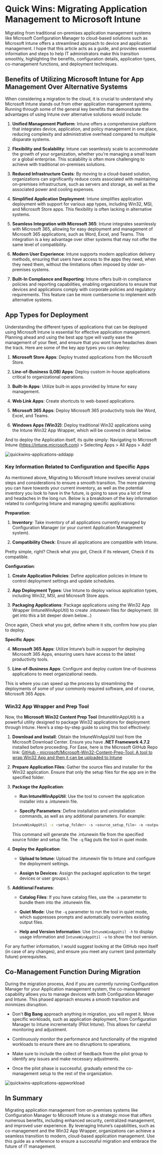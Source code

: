 # Quick Wins: Migrating Application Management to Microsoft Intune

Migrating from traditional on-premises application management systems like Microsoft Configuration Manager to cloud-based solutions such as Microsoft Intune offers a streamlined approach to device and application management. I hope that this article acts as a guide, and provides essential information and steps to help IT administrators make this transition smoothly, highlighting the benefits, configuration details, application types, co-management functions, and deployment techniques.

## Benefits of Utilizing Microsoft Intune for App Management Over Alternative Systems

When considering a migration to the cloud, it is crucial to understand why Microsoft Intune stands out from other application management systems. Running through some of the general key benefits that demonstrate the advantages of using Intune over alternative solutions would include:

    
1. **Unified Management Platform**: Intune offers a comprehensive platform that integrates device, application, and policy management in one place, reducing complexity and administrative overhead compared to multiple disparate systems.
    
2. **Flexibility and Scalability**: Intune can seamlessly scale to accommodate the growth of your organization, whether you're managing a small team or a global enterprise. This scalability is often more challenging to achieve with traditional on-premises solutions.
    
3. **Reduced Infrastructure Costs**: By moving to a cloud-based solution, organizations can significantly reduce costs associated with maintaining on-premises infrastructure, such as servers and storage, as well as the associated power and cooling expenses.
    
4. **Simplified Application Deployment**: Intune simplifies application deployment with support for various app types, including Win32, MSI, and Microsoft Store apps. This flexibility is often lacking in alternative systems.
    
5. **Seamless Integration with Microsoft 365**: Intune integrates seamlessly with Microsoft 365, allowing for easy deployment and management of Microsoft 365 applications, such as Word, Excel, and Teams. This integration is a key advantage over other systems that may not offer the same level of compatibility.
    
6. **Modern User Experience**: Intune supports modern application delivery methods, ensuring that users have access to the apps they need, when they need them, without the limitations often imposed by older on-premises systems.
    
7. **Built-In Compliance and Reporting**: Intune offers built-in compliance policies and reporting capabilities, enabling organizations to ensure that devices and applications comply with corporate policies and regulatory requirements. This feature can be more cumbersome to implement with alternative systems.
    

## App Types for Deployment

Understanding the different types of applications that can be deployed using Microsoft Intune is essential for effective application management. Planning ahead and using the best app type will vastly ease the management of your fleet, and ensure that you wont have headaches down the track. Here are some of the key app types you can deploy:

1. **Microsoft Store Apps**: Deploy trusted applications from the Microsoft Store.
    
2. **Line-of-Business (LOB) Apps**: Deploy custom in-house applications critical to organizational operations.
    
3. **Built-In Apps**: Utilize built-in apps provided by Intune for easy management.
    
4. **Web Link Apps**: Create shortcuts to web-based applications.
    
5. **Microsoft 365 Apps**: Deploy Microsoft 365 productivity tools like Word, Excel, and Teams.
    
6. **Windows Apps (Win32)**: Deploy traditional Win32 applications using the Intune Win32 App Wrapper, which will be covered in detail below.
    

And to deploy the Application itself, its quite simply:
Navigating to Microsoft Intune (https://intune.microsoft.com) > Selecting Apps > All Apps > Add!

![quickwins-applications-addapp](./Images/quickwins-applications-addapp.png)

### Key Information Related to Configuration and Specific Apps

As mentioned above, Migrating to Microsoft Intune involves several crucial steps and considerations to ensure a smooth transition. The more planning you can have towards your current inventory, as well as the potential inventory you look to have in the future, is going to save you a lot of time and headaches in the long run. Below is a breakdown of the key information related to configuring Intune and managing specific applications:

**Preparation**:

1. **Inventory**: Take inventory of all applications currently managed by Configuration Manager (or your current Application Management system).
    
2. **Compatibility Check**: Ensure all applications are compatible with Intune.
    

Pretty simple, right? Check what you got, Check if its relevant, Check if its compatible.
    

**Configuration**:

1. **Create Application Policies**: Define application policies in Intune to control deployment settings and update schedules.
    
2. **App Deployment Types**: Use Intune to deploy various application types, including Win32, MSI, and Microsoft Store apps.
    
3. **Packaging Applications**: Package applications using the Win32 App Wrapper (IntuneWinAppUtil) to create .intunewin files for deployment. (Ill get into this a bit deeper down below...)
    

Once again, Check what you got, define where it sits, confirm how you plan to deploy.
      

**Specific Apps**:

4. **Microsoft 365 Apps**: Utilize Intune’s built-in support for deploying Microsoft 365 Apps, ensuring users have access to the latest productivity tools.
    
5. **Line-of-Business Apps**: Configure and deploy custom line-of-business applications to meet organizational needs.
    

This is where you can speed up the process by streamlining the deployments of some of your commonly required software, and of course, Microsoft 365 Apps.
    

### Win32 App Wrapper and Prep Tool

Now, the **Microsoft Win32 Content Prep Tool** (IntuneWinAppUtil) is a powerful utility designed to package Win32 applications for deployment through Intune. Here’s a step-by-step guide to using this tool effectively:

1. **Download and Install**: Obtain the IntuneWinAppUtil tool from the Microsoft Download Center. Ensure you have **.NET Framework 4.7.2** installed before proceeding. For Ease, here is the Microsoft GitHub Repo link: [GitHub - microsoft/Microsoft-Win32-Content-Prep-Tool: A tool to wrap Win32 App and then it can be uploaded to Intune](https://github.com/Microsoft/Microsoft-Win32-Content-Prep-Tool)
    
2. **Prepare Application Files**: Gather the source files and installer for the Win32 application. Ensure that only the setup files for the app are in the specified folder.
    
3. **Package the Application**:
    
	- **Run IntuneWinAppUtil**: Use the tool to convert the application installer into a .intunewin file.
		
	- **Specify Parameters**: Define installation and uninstallation commands, as well as any additional parameters. For example:
     ```sh
     IntuneWinAppUtil -c <setup_folder> -s <source_setup_file> -o <output_folder> -q
     ```
     This command will generate the .intunewin file from the specified source folder and setup file. The `-q` flag puts the tool in quiet mode.
    
4. **Deploy the Application**:
	
	- **Upload to Intune**: Upload the .intunewin file to Intune and configure the deployment settings.
		
	- **Assign to Devices**: Assign the packaged application to the target devices or user groups.\
	    
    
5. **Additional Features**:
	
	- **Catalog Files**: If you have catalog files, use the `-a` parameter to bundle them into the .intunewin file.
		
	- **Quiet Mode**: Use the `-q` parameter to run the tool in quiet mode, which suppresses prompts and automatically overwrites existing output files.
		
	- **Help and Version Information**: Use `IntuneWinAppUtil -h` to display usage information and `IntuneWinAppUtil -v` to show the tool version.
		
	

For any further information, I would suggest looking at the GitHub repo itself (in case of any changes), and ensure you meet any current (and potentially future) prerequisites.
    

## Co-Management Function During Migration

During the migration process, And if you are currently running Configuration Manager for your Application management system, the co-management capability allows you to manage devices with both Configuration Manager and Intune. This phased approach ensures a smooth transition and minimizes disruption.

    
- Don't **Big Bang** approach anything in migration, you will regret it. Move specific workloads, such as application deployment, from Configuration Manager to Intune incrementally (Pilot Intune). This allows for careful monitoring and adjustment.
    
- Continuously monitor the performance and functionality of the migrated workloads to ensure there are no disruptions to operations.
    
- Make sure to include the collect of feedback from the pilot group to identify any issues and make necessary adjustments.
    
- Once the pilot phase is successful, gradually extend the co-management setup to the rest of the organization.
    

![quickwins-applications-appworkload](./Images/quickwins-applications-appworkload.png)

## In Summary

Migrating application management from on-premises systems like Configuration Manager to Microsoft Intune is a strategic move that offers numerous benefits, including enhanced security, centralized management, and improved user experience. By leveraging Intune’s capabilities, such as co-management and the Win32 App Wrapper, organizations can achieve a seamless transition to modern, cloud-based application management. Use this guide as a reference to ensure a successful migration and embrace the future of IT management.